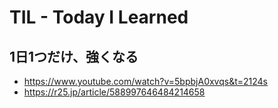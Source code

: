 # TIL - Today I Learned

## 1日1つだけ、強くなる

- https://www.youtube.com/watch?v=5bpbjA0xvqs&t=2124s
- https://r25.jp/article/588997646484214658
